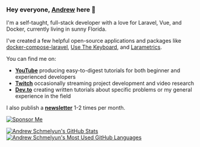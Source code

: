 ### Hey everyone, [Andrew](https://aschmelyun.com) here 👋

I'm a self-taught, full-stack developer with a love for Laravel, Vue, and Docker, currently living in sunny Florida.

I've created a few helpful open-source applications and packages like [docker-compose-laravel](https://github.com/aschmelyun/docker-compose-laravel), [Use The Keyboard](https://github.com/aschmelyun/use-the-keyboard), and [Larametrics](https://github.com/aschmelyun/larametrics).

You can find me on:

- **[YouTube](https://youtube.com/aschmelyun)** producing easy-to-digest tutorials for both beginner and experienced developers
- **[Twitch](https://twitch.tv/aschmelyun)** occasionally streaming project development and video research
- **[Dev.to](https://dev.to/aschmelyun)** creating written tutorials about specific problems or my general experience in the field

I also publish a **[newsletter](https://aschmelyun.substack.com)** 1-2 times per month.

[![Sponsor Me](https://img.shields.io/static/v1?label=Sponsor%20aschmelyun&message=%E2%9D%A4&logo=GitHub)](https://github.com/sponsors/aschmelyun)

<a href="https://github.com/anuraghazra/github-readme-stats">
  <img align="top" src="https://github-readme-stats.vercel.app/api?username=aschmelyun&hide=contribs&count_private=true&theme=dracula&show_icons=true" alt="Andrew Schmelyun's GitHub Stats" />
</a>

<a href="https://github.com/anuraghazra/github-readme-stats">
  <img align="top" src="https://github-readme-stats.vercel.app/api/top-langs/?username=aschmelyun&count_private=true&theme=dracula&show_icons=true&hide=css&layout=compact&card_width=270" alt="Andrew Schmelyun's Most Used GitHub Languages" />
</a>
